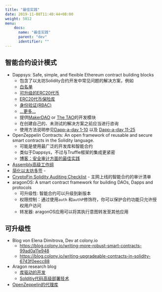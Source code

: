```yaml
---
title: "最佳实践"
date: 2019-11-08T11:40:44+08:00
weight: 5012
menu:
    docs:
      name: "最佳实践"
      parent: "dev"
      identifier: ""
---
```




## 智能合约设计模式

- Dappsys: Safe, simple, and flexible Ethereum contract building blocks
  - 包含了以太坊Solidity合约开发中常见问题的解决方案，例如
  - [白名单](https://steemit.com/ethereum/@nexusdev/dapp-a-day-11-whitelist-boring)
  - [可升级的ERC20代币](https://steemit.com/ethereum/@nikolai/dapp-a-day-6-upgradeable-tokens)
  - [ERC20代币保险库](https://steemit.com/ethereum/@nexusdev/dapp-a-day-18-erc20-token-vault)
  - [身份验证(RBAC)](https://steemit.com/ethereum/@nikolai/dapp-a-day-4-access-control-via-auth)
  - […更多…](https://github.com/dapphub/dappsys)
  - 提供[MakerDAO](https://github.com/makerdao/maker-otc) or [The TAO](https://github.com/ryepdx/the-tao)的开发模块
  - 在创建自己的、未测试的解决方案之前应当进行咨询
  - 使用方法说明参见[Dapp-a-day 1-10](https://steemit.com/@nikolai) 以及 [Dapp-a-day 11-25](https://steemit.com/@nexusdev)
- OpenZeppelin Contracts: An open framework of reusable and secure smart contracts in the Solidity language.
  - 可能是使用最广泛的开发库和智能合约
  - 类似于Dappsys，不过与Truffle框架的集成更紧密
  - [博客：安全审计方面的最佳实践](https://blog.openzeppelin.com/)
- [Assembly高级工作组](https://github.com/androlo/solidity-workshop)
- [简化以太坊多签](https://medium.com/@ChrisLundkvist/exploring-simpler-ethereum-multisig-contracts-b71020c19037) -
- [CryptoFin Solidity Auditing Checklist](https://github.com/cryptofinlabs/audit-checklist) - 主网上线的智能合约的审计清单
- aragonOS: A smart contract framework for building DAOs, Dapps and protocols
  - 可升级性: 智能合约可以升级到新版本
  - 权限控制：通过使用`auth` 和`authP`修饰符，你可以保护合约功能只允许授权用户访问
  - 转发器: aragonOS应用可以将其执行意图转发至其他应用

## 可升级性

- Blog von Elena Dimitrova, Dev at colony.io
  - https://blog.colony.io/writing-more-robust-smart-contracts-99ad0a11e948
  - https://blog.colony.io/writing-upgradeable-contracts-in-solidity-6743f0eecc88
- Aragon research blog
  - [库驱动的开发](https://blog.aragon.org/library-driven-development-in-solidity-2bebcaf88736)
  - [Solditiy代码高级部署技术](https://blog.aragon.org/advanced-solidity-code-deployment-techniques-dc032665f434/)
- [OpenZeppelin的代理库](https://blog.openzeppelin.com/proxy-libraries-in-solidity-79fbe4b970fd/)